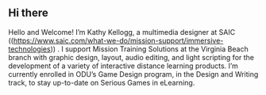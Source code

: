 ##  Hi there
Hello and Welcome! I’m Kathy Kellogg, a multimedia designer at SAIC ((https://www.saic.com/what-we-do/mission-support/immersive-technologies)) . I support Mission Training Solutions at the Virginia Beach branch with graphic design, layout, audio editing, and light scripting for the development of a variety of interactive distance learning products. I’m currently enrolled in ODU’s Game Design program, in the Design and Writing track, to stay up-to-date on Serious Games in eLearning.
<!--
**kathykgame395/kathykgame395** is a ✨ _special_ ✨ repository because its `README.md` (this file) appears on your GitHub profile.
-->
